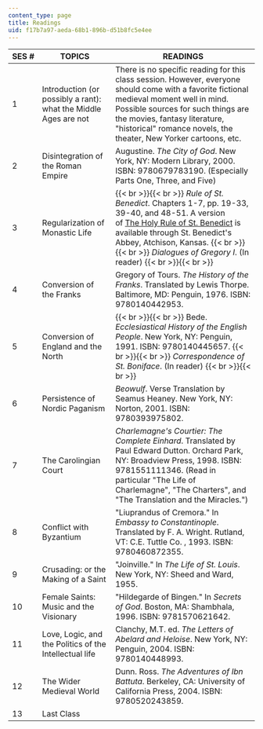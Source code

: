 ```yaml
---
content_type: page
title: Readings
uid: f17b7a97-aeda-68b1-896b-d51b8fc5e4ee
---
```


| SES # | TOPICS | READINGS |
| --- | --- | --- |
| 1 | Introduction (or possibly a rant): what the Middle Ages are not | There is no specific reading for this class session. However, everyone should come with a favorite fictional medieval moment well in mind. Possible sources for such things are the movies, fantasy literature, "historical" romance novels, the theater, New Yorker cartoons, etc. |
| 2 | Disintegration of the Roman Empire | Augustine. _The City of God_. New York, NY: Modern Library, 2000. ISBN: 9780679783190. (Especially Parts One, Three, and Five) |
| 3 | Regularization of Monastic Life |  {{< br >}}{{< br >}} _Rule of St. Benedict_. Chapters 1-7, pp. 19-33, 39-40, and 48-51. A version of [The Holy Rule of St. Benedict](http://www.holyrule.com/) is available through St. Benedict's Abbey, Atchison, Kansas. {{< br >}}{{< br >}} _Dialogues of Gregory I_. (In reader) {{< br >}}{{< br >}}  |
| 4 | Conversion of the Franks | Gregory of Tours. _The History of the Franks_. Translated by Lewis Thorpe. Baltimore, MD: Penguin, 1976. ISBN: 9780140442953. |
| 5 | Conversion of England and the North |  {{< br >}}{{< br >}} Bede. _Ecclesiastical History of the English People_. New York, NY: Penguin, 1991. ISBN: 9780140445657. {{< br >}}{{< br >}} _Correspondence of St. Boniface_. (In reader) {{< br >}}{{< br >}}  |
| 6 | Persistence of Nordic Paganism | _Beowulf_. Verse Translation by Seamus Heaney. New York, NY: Norton, 2001. ISBN: 9780393975802. |
| 7 | The Carolingian Court | _Charlemagne's Courtier: The Complete Einhard_. Translated by Paul Edward Dutton. Orchard Park, NY: Broadview Press, 1998. ISBN: 9781551111346. (Read in particular "The Life of Charlemagne", "The Charters", and "The Translation and the Miracles.") |
| 8 | Conflict with Byzantium | "Liuprandus of Cremora." In _Embassy to Constantinople_. Translated by F. A. Wright. Rutland, VT: C.E. Tuttle Co. , 1993. ISBN: 9780460872355. |
| 9 | Crusading: or the Making of a Saint | "Joinville." In _The Life of St. Louis_. New York, NY: Sheed and Ward, 1955. |
| 10 | Female Saints: Music and the Visionary | "Hildegarde of Bingen." In _Secrets of God_. Boston, MA: Shambhala, 1996. ISBN: 9781570621642. |
| 11 | Love, Logic, and the Politics of the Intellectual life | Clanchy, M.T. ed. _The Letters of Abelard and Heloise_. New York, NY: Penguin, 2004. ISBN: 9780140448993. |
| 12 | The Wider Medieval World | Dunn. Ross. _The Adventures of Ibn Battuta_. Berkeley, CA: University of California Press, 2004. ISBN: 9780520243859. |
| 13 | Last Class |